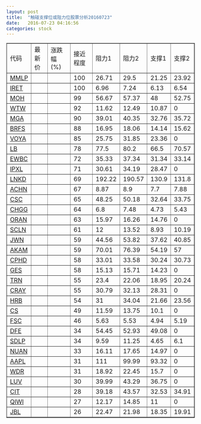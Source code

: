 ```yaml
---
layout: post
title:  "触碰支撑位或阻力位股票分析20160723"
date:   2016-07-23 04:16:56
categories: stock
---
```

<script type="text/javascript">
var stockList = []
stockList.push('gb_mmlp');
stockList.push('gb_iret');
stockList.push('gb_moh');
stockList.push('gb_wtw');
stockList.push('gb_mga');
stockList.push('gb_brfs');
stockList.push('gb_voya');
stockList.push('gb_lb');
stockList.push('gb_ewbc');
stockList.push('gb_ipxl');
stockList.push('gb_lnkd');
stockList.push('gb_achn');
stockList.push('gb_csc');
stockList.push('gb_chgg');
stockList.push('gb_oran');
stockList.push('gb_scln');
stockList.push('gb_jwn');
stockList.push('gb_akam');
stockList.push('gb_cphd');
stockList.push('gb_ges');
stockList.push('gb_trn');
stockList.push('gb_cray');
stockList.push('gb_hrb');
stockList.push('gb_cs');
stockList.push('gb_fsc');
stockList.push('gb_dfe');
stockList.push('gb_sdlp');
stockList.push('gb_nuan');
stockList.push('gb_aapl');
stockList.push('gb_wdr');
stockList.push('gb_luv');
stockList.push('gb_cit');
stockList.push('gb_qiwi');
stockList.push('gb_jbl');
</script>
<table border="1">
 <tr>
 <td>代码</td>
 <td>最新价</td>
 <td>涨跌幅(%)</td>
 <td>接近程度</td>
 <td>阻力1</td>
 <td>阻力2</td>
 <td>支撑1</td>
 <td>支撑2</td>
</tr>
  <tr id="mmlp" class="green">
  <td><a href="http://stock.finance.sina.com.cn/usstock/quotes/MMLP.html" target="_blank">MMLP</a></td><td></td><td></td><td>100</td><td>26.71</td><td>29.5</td><td>21.25</td><td>23.92</td></tr>
  <tr id="iret" class="green">
  <td><a href="http://stock.finance.sina.com.cn/usstock/quotes/IRET.html" target="_blank">IRET</a></td><td></td><td></td><td>100</td><td>6.96</td><td>7.24</td><td>6.13</td><td>6.54</td></tr>
  <tr id="moh" class="green">
  <td><a href="http://stock.finance.sina.com.cn/usstock/quotes/MOH.html" target="_blank">MOH</a></td><td></td><td></td><td>99</td><td>56.67</td><td>57.37</td><td>48</td><td>52.75</td></tr>
  <tr id="wtw" class="red">
  <td><a href="http://stock.finance.sina.com.cn/usstock/quotes/WTW.html" target="_blank">WTW</a></td><td></td><td></td><td>92</td><td>11.62</td><td>12.49</td><td>10.87</td><td>0</td></tr>
  <tr id="mga" class="red">
  <td><a href="http://stock.finance.sina.com.cn/usstock/quotes/MGA.html" target="_blank">MGA</a></td><td></td><td></td><td>90</td><td>39.01</td><td>40.35</td><td>32.76</td><td>35.72</td></tr>
  <tr id="brfs" class="green">
  <td><a href="http://stock.finance.sina.com.cn/usstock/quotes/BRFS.html" target="_blank">BRFS</a></td><td></td><td></td><td>88</td><td>16.95</td><td>18.06</td><td>14.14</td><td>15.62</td></tr>
  <tr id="voya" class="red">
  <td><a href="http://stock.finance.sina.com.cn/usstock/quotes/VOYA.html" target="_blank">VOYA</a></td><td></td><td></td><td>85</td><td>25.75</td><td>31.85</td><td>23.36</td><td>0</td></tr>
  <tr id="lb" class="green">
  <td><a href="http://stock.finance.sina.com.cn/usstock/quotes/LB.html" target="_blank">LB</a></td><td></td><td></td><td>78</td><td>77.5</td><td>80.2</td><td>66.5</td><td>70.57</td></tr>
  <tr id="ewbc" class="red">
  <td><a href="http://stock.finance.sina.com.cn/usstock/quotes/EWBC.html" target="_blank">EWBC</a></td><td></td><td></td><td>72</td><td>35.33</td><td>37.34</td><td>31.34</td><td>33.14</td></tr>
  <tr id="ipxl" class="red">
  <td><a href="http://stock.finance.sina.com.cn/usstock/quotes/IPXL.html" target="_blank">IPXL</a></td><td></td><td></td><td>71</td><td>30.61</td><td>34.19</td><td>28.47</td><td>0</td></tr>
  <tr id="lnkd" class="red">
  <td><a href="http://stock.finance.sina.com.cn/usstock/quotes/LNKD.html" target="_blank">LNKD</a></td><td></td><td></td><td>69</td><td>192.22</td><td>190.57</td><td>130.9</td><td>131.8</td></tr>
  <tr id="achn" class="red">
  <td><a href="http://stock.finance.sina.com.cn/usstock/quotes/ACHN.html" target="_blank">ACHN</a></td><td></td><td></td><td>67</td><td>8.87</td><td>8.9</td><td>7.7</td><td>7.88</td></tr>
  <tr id="csc" class="red">
  <td><a href="http://stock.finance.sina.com.cn/usstock/quotes/CSC.html" target="_blank">CSC</a></td><td></td><td></td><td>65</td><td>48.25</td><td>50.18</td><td>32.64</td><td>33.75</td></tr>
  <tr id="chgg" class="green">
  <td><a href="http://stock.finance.sina.com.cn/usstock/quotes/CHGG.html" target="_blank">CHGG</a></td><td></td><td></td><td>64</td><td>6.8</td><td>7.48</td><td>4.73</td><td>5.43</td></tr>
  <tr id="oran" class="red">
  <td><a href="http://stock.finance.sina.com.cn/usstock/quotes/ORAN.html" target="_blank">ORAN</a></td><td></td><td></td><td>63</td><td>15.97</td><td>16.26</td><td>14.76</td><td>0</td></tr>
  <tr id="scln" class="green">
  <td><a href="http://stock.finance.sina.com.cn/usstock/quotes/SCLN.html" target="_blank">SCLN</a></td><td></td><td></td><td>61</td><td>12</td><td>13.52</td><td>8.93</td><td>10.19</td></tr>
  <tr id="jwn" class="green">
  <td><a href="http://stock.finance.sina.com.cn/usstock/quotes/JWN.html" target="_blank">JWN</a></td><td></td><td></td><td>59</td><td>44.56</td><td>53.82</td><td>37.62</td><td>40.85</td></tr>
  <tr id="akam" class="green">
  <td><a href="http://stock.finance.sina.com.cn/usstock/quotes/AKAM.html" target="_blank">AKAM</a></td><td></td><td></td><td>59</td><td>70.01</td><td>76.39</td><td>54.19</td><td>57</td></tr>
  <tr id="cphd" class="red">
  <td><a href="http://stock.finance.sina.com.cn/usstock/quotes/CPHD.html" target="_blank">CPHD</a></td><td></td><td></td><td>58</td><td>33.01</td><td>33.58</td><td>30.24</td><td>30.73</td></tr>
  <tr id="ges" class="green">
  <td><a href="http://stock.finance.sina.com.cn/usstock/quotes/GES.html" target="_blank">GES</a></td><td></td><td></td><td>58</td><td>15.13</td><td>15.71</td><td>14.23</td><td>0</td></tr>
  <tr id="trn" class="red">
  <td><a href="http://stock.finance.sina.com.cn/usstock/quotes/TRN.html" target="_blank">TRN</a></td><td></td><td></td><td>55</td><td>23.4</td><td>22.06</td><td>18.95</td><td>20.24</td></tr>
  <tr id="cray" class="red">
  <td><a href="http://stock.finance.sina.com.cn/usstock/quotes/CRAY.html" target="_blank">CRAY</a></td><td></td><td></td><td>55</td><td>30.79</td><td>32.13</td><td>28.31</td><td>0</td></tr>
  <tr id="hrb" class="green">
  <td><a href="http://stock.finance.sina.com.cn/usstock/quotes/HRB.html" target="_blank">HRB</a></td><td></td><td></td><td>54</td><td>31</td><td>34.04</td><td>21.66</td><td>23.56</td></tr>
  <tr id="cs" class="red">
  <td><a href="http://stock.finance.sina.com.cn/usstock/quotes/CS.html" target="_blank">CS</a></td><td></td><td></td><td>49</td><td>11.59</td><td>13.75</td><td>10.1</td><td>0</td></tr>
  <tr id="fsc" class="red">
  <td><a href="http://stock.finance.sina.com.cn/usstock/quotes/FSC.html" target="_blank">FSC</a></td><td></td><td></td><td>46</td><td>5.63</td><td>5.53</td><td>4.94</td><td>5.19</td></tr>
  <tr id="dfe" class="red">
  <td><a href="http://stock.finance.sina.com.cn/usstock/quotes/DFE.html" target="_blank">DFE</a></td><td></td><td></td><td>34</td><td>54.45</td><td>52.93</td><td>49.08</td><td>0</td></tr>
  <tr id="sdlp" class="green">
  <td><a href="http://stock.finance.sina.com.cn/usstock/quotes/SDLP.html" target="_blank">SDLP</a></td><td></td><td></td><td>34</td><td>9.59</td><td>11.25</td><td>4.65</td><td>6.1</td></tr>
  <tr id="nuan" class="green">
  <td><a href="http://stock.finance.sina.com.cn/usstock/quotes/NUAN.html" target="_blank">NUAN</a></td><td></td><td></td><td>33</td><td>16.11</td><td>17.65</td><td>14.97</td><td>0</td></tr>
  <tr id="aapl" class="red">
  <td><a href="http://stock.finance.sina.com.cn/usstock/quotes/AAPL.html" target="_blank">AAPL</a></td><td></td><td></td><td>31</td><td>111</td><td>99.99</td><td>93.32</td><td>0</td></tr>
  <tr id="wdr" class="red">
  <td><a href="http://stock.finance.sina.com.cn/usstock/quotes/WDR.html" target="_blank">WDR</a></td><td></td><td></td><td>31</td><td>18.92</td><td>22.45</td><td>15.7</td><td>0</td></tr>
  <tr id="luv" class="green">
  <td><a href="http://stock.finance.sina.com.cn/usstock/quotes/LUV.html" target="_blank">LUV</a></td><td></td><td></td><td>30</td><td>39.99</td><td>43.29</td><td>36.75</td><td>0</td></tr>
  <tr id="cit" class="green">
  <td><a href="http://stock.finance.sina.com.cn/usstock/quotes/CIT.html" target="_blank">CIT</a></td><td></td><td></td><td>28</td><td>39.18</td><td>43.57</td><td>32.53</td><td>34.91</td></tr>
  <tr id="qiwi" class="red">
  <td><a href="http://stock.finance.sina.com.cn/usstock/quotes/QIWI.html" target="_blank">QIWI</a></td><td></td><td></td><td>27</td><td>12.17</td><td>14.85</td><td>11</td><td>0</td></tr>
  <tr id="jbl" class="green">
  <td><a href="http://stock.finance.sina.com.cn/usstock/quotes/JBL.html" target="_blank">JBL</a></td><td></td><td></td><td>26</td><td>22.47</td><td>21.98</td><td>18.35</td><td>19.91</td></tr>
</table>

